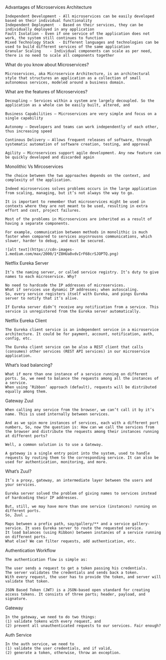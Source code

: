 Advantages of Microservices Architecture

	Independent Development	- All microservices can be easily developed based on their individual functionality
	Independent Deployment	- Based on their services, they can be individually deployed in any application
	Fault Isolation	- Even if one service of the application does not work, the system still continues to function
	Mixed Technology Stack	- Different languages and technologies can be used to build different services of the same application
	Granular Scaling	- Individual components can scale as per need, there is no need to scale all components together

What do you know about Microservices?

    Microservices, aka Microservice Architecture, is an architectural style that structures an application as a collection of small autonomous services, modeled around a business domain.

What are the features of Microservices?

    Decoupling – Services within a system are largely decoupled. So the application as a whole can be easily built, altered, and

    Business Capabilities – Microservices are very simple and focus on a single capability

    Autonomy – Developers and teams can work independently of each other, thus increasing speed

    Continous Delivery – Allows frequent releases of software, through systematic automation of software creation, testing, and approval

    Agility – Microservices support agile development. Any new feature can be quickly developed and discarded again

Monolithic Vs Mircoservices

    The choice between the two approaches depends on the context, and complexity of the application.

    Indeed microservices solves problems occurs in the large application from scaling, managing, but it’s not always the way to go.

    It is important to remember that microservices might be used in contexts where they are not meant to be used, resulting in extra effort and cost, project failures.

    Most of the problems in Microservices are inherited as a result of having a separate components.

    For example, communication between methods in monolithic is much faster when compared to services asycnrousns communications, which slower, harder to debug, and must be secured.

    ![alt text](https://cdn-images-1.medium.com/max/2000/1*Z8HUa8vdvIrF68crSJOPTQ.png)

Netflix Eureka Server

    It’s the naming server, or called service registry. It’s duty to give names to each microservice. Why?

    No need to hardcode the IP addresses of microservices.
    What if services use dynamic IP addresses; when autoscaling.
    So, every service registers itself with Eureka, and pings Eureka server to notify that it’s alive.

    If Eureka server didn’t receive any notification from a service. This service is unregistered from the Eureka server automatically.

Netflix Eureka Client

    The Eureka client service is an independent service in a microservice architecture. It could be for payment, account, notification, auth, config, etc.

    The Eureka client service can be also a REST client that calls (consumes) other services (REST API services) in our microservice application.

What’s load balancing?

    What if more than one instance of a service running on different ports. So, we need to balance the requests among all the instances of a service.
    When using ‘Ribbon’ approach (default), requests will be distributed equally among them.

Gateway Zuul

    When calling any service from the browser, we can’t call it by it’s name. This is used internally between services.

    And as we spin more instances of services, each with a different port numbers, So, now the question is: How can we call the services from the browser and distribute the requests among their instances running at different ports?

    Well, a common solution is to use a Gateway.

    A gateway is a single entry point into the system, used to handle requests by routing them to the corresponding service. It can also be used for authentication, monitoring, and more.

What’s Zuul?

    It’s a proxy, gateway, an intermediate layer between the users and your services.

    Eureka server solved the problem of giving names to services instead of hardcoding their IP addresses.

    But, still, we may have more than one service (instances) running on different ports.
    So, Zuul …

    Maps between a prefix path, say/gallery/** and a service gallery-service. It uses Eureka server to route the requested service.
    It load balances (using Ribbon) between instances of a service running on different ports.
    What else? We can filter requests, add authentication, etc.


Authentication Workflow

    The authentication flow is simple as:

    The user sends a request to get a token passing his credentials.
    The server validates the credentials and sends back a token.
    With every request, the user has to provide the token, and server will validate that token.

    JSON Based Token (JWT) is a JSON-based open standard for creating access tokens. It consists of three parts; header, payload, and signature.


Gateway

    In the gateway, we need to do two things:
    (1) validate tokens with every request, and
    (2) prevent all unauthenticated requests to our services. Fair enough?

Auth Service

    In the auth service, we need to
    (1) validate the user credentials, and if valid,
    (2) generate a token, otherwise, throw an exception.